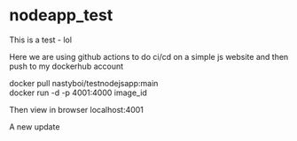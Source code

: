 # nodeapp_test
This is a test - lol

Here we are using github actions to do ci/cd on a simple js website and then push to my dockerhub account

docker pull nastyboi/testnodejsapp:main <br />
docker run -d -p 4001:4000 image_id <br />

Then view in browser localhost:4001

A new update

